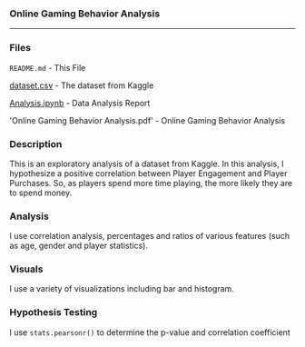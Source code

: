 ### Online Gaming Behavior Analysis

---

### Files

`README.md` - This File

[dataset.csv](dataset.csv) - The dataset from Kaggle

[Analysis.ipynb](Analysis.ipynb) - Data Analysis Report

'Online Gaming Behavior Analysis.pdf' - Online Gaming Behavior Analysis

### Description

This is an exploratory analysis of a dataset from Kaggle. In this analysis, I hypothesize a positive correlation between Player Engagement and Player Purchases. So, as players spend more time playing, the more likely they are to spend money.

### Analysis

I use correlation analysis, percentages and ratios of various features (such as age, gender and player statistics).

### Visuals

I use a variety of visualizations including bar and histogram.

### Hypothesis Testing
I use `stats.pearsonr()` to determine the p-value and correlation coefficient

